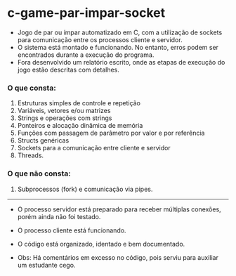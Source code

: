 c-game-par-impar-socket
==================
- Jogo de par ou ímpar automatizado em C, com a utilização de sockets para comunicação entre os processos cliente e servidor.
- O sistema está montado e funcionando. No entanto, erros podem ser encontrados durante a execução do programa.
- Fora desenvolvido um relatório escrito, onde as etapas de execução do jogo estão descritas com detalhes.

### O que consta:
1. Estruturas simples de controle e repetição
2. Variáveis, vetores e/ou matrizes
3. Strings e operações com strings
4. Ponteiros e alocação dinâmica de memória
5. Funções com passagem de parâmetro por valor e por referência
6. Structs genéricas
7. Sockets para a comunicação entre cliente e servidor
8. Threads.

### O que não consta:
1. Subprocessos (fork) e comunicação via pipes.

------------

- O processo servidor está preparado para receber múltiplas conexões, porém ainda não foi testado.
- O processo cliente está funcionando.
- O código está organizado, identado e bem documentado.

- Obs: Há comentários em excesso no código, pois serviu para auxiliar um estudante cego.
